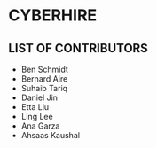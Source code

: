 # CYBERHIRE
## LIST OF CONTRIBUTORS
- Ben Schmidt
- Bernard Aire
- Suhaib Tariq
- Daniel Jin
- Etta Liu
- Ling Lee
- Ana Garza
- Ahsaas Kaushal